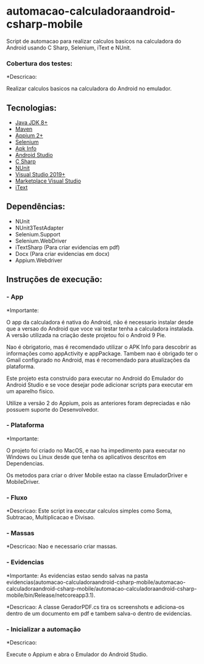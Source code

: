 # automacao-calculadoraandroid-csharp-mobile

Script de automacao para realizar calculos basicos na calculadora do Android usando C Sharp, Selenium, iText e NUnit.

### Cobertura dos testes:  ###
*Descricao: 

Realizar calculos basicos na calculadora do Android no emulador.

## Tecnologias:
* [Java JDK 8+](https://www.oracle.com/br/java/technologies/javase-downloads.html)
* [Maven](https://maven.apache.org)
* [Appium 2+](http://appium.io)
* [Selenium](https://www.selenium.dev/projects/)
* [Apk Info](https://play.google.com/store/apps/details?id=com.wt.apkinfo&hl=pt_BR)
* [Android Studio](https://developer.android.com/studio)
* [C Sharp](https://docs.microsoft.com/pt-br/dotnet/csharp/)
* [NUnit](https://nunit.org)
* [Visual Studio 2019+](https://visualstudio.microsoft.com/pt-br/vs/)
* [Marketplace Visual Studio](https://marketplace.visualstudio.com)
* [iText](https://itextpdf.com/en)

## Dependências:
* NUnit
* NUnit3TestAdapter 
* Selenium.Support
* Selenium.WebDriver 
* iTextSharp (Para criar evidencias em pdf)
* Docx (Para criar evidencias em docx)
* Appium.Webdriver

## Instruções de execução:

###  - App
*Importante: 

O app da calculadora é nativa do Android, não é necessario instalar desde que a versao do Android que voce vai testar tenha a calculadora instalada. A versão utilizada na criação deste projetou foi o Android 9 Pie.

Nao é obrigatorio, mas é recomendado utilizar o APK Info para descobrir as informações como appActivity e appPackage. Tambem nao é obrigado ter o Gmail configurado no Android, mas é recomendado para atualizações da plataforma.

Este projeto esta construido para executar no Android do Emulador do Android Studio e se voce desejar pode adicionar scripts para executar em um aparelho fisico.

Utilize a versão 2 do Appium, pois as anteriores foram depreciadas e não possuem suporte do Desenvolvedor.

###  - Plataforma
*Importante:

O projeto foi criado no MacOS, e nao ha impedimento para executar no Windows ou Linux desde que tenha os aplicativos descritos em Dependencias.

Os metodos para criar o driver Mobile estao na classe EmuladorDriver e MobileDriver.

###  - Fluxo
*Descricao: Este script ira executar calculos simples como Soma, Subtracao, Multiplicacao e Divisao.

###  - Massas
*Descricao: 
Nao e necessario criar massas.

###  - Evidencias
*Importante: As evidencias estao sendo salvas na pasta evidencias(automacao-calculadoraandroid-csharp-mobile/automacao-calculadoraandroid-csharp-mobile/automacao-calculadoraandroid-csharp-mobile/bin/Release/netcoreapp3.1).

*Descricao: A classe GeradorPDF.cs tira os screenshots e adiciona-os dentro de um documento em pdf e tambem salva-o dentro de evidencias.

###  - Inicializar a automação
*Descricao:

Execute o Appium e abra o Emulador do Android Studio.
